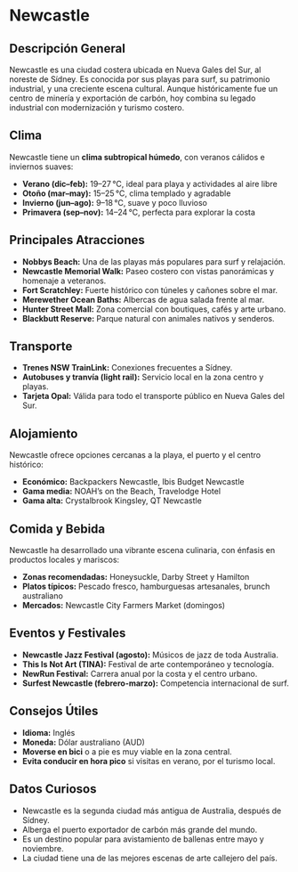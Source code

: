 # Newcastle

## Descripción General
Newcastle es una ciudad costera ubicada en Nueva Gales del Sur, al noreste de Sídney. Es conocida por sus playas para surf, su patrimonio industrial, y una creciente escena cultural. Aunque históricamente fue un centro de minería y exportación de carbón, hoy combina su legado industrial con modernización y turismo costero.

## Clima
Newcastle tiene un **clima subtropical húmedo**, con veranos cálidos e inviernos suaves:

- **Verano (dic–feb):** 19–27 °C, ideal para playa y actividades al aire libre
- **Otoño (mar–may):** 15–25 °C, clima templado y agradable
- **Invierno (jun–ago):** 9–18 °C, suave y poco lluvioso
- **Primavera (sep–nov):** 14–24 °C, perfecta para explorar la costa

## Principales Atracciones
- **Nobbys Beach:** Una de las playas más populares para surf y relajación.
- **Newcastle Memorial Walk:** Paseo costero con vistas panorámicas y homenaje a veteranos.
- **Fort Scratchley:** Fuerte histórico con túneles y cañones sobre el mar.
- **Merewether Ocean Baths:** Albercas de agua salada frente al mar.
- **Hunter Street Mall:** Zona comercial con boutiques, cafés y arte urbano.
- **Blackbutt Reserve:** Parque natural con animales nativos y senderos.

## Transporte
- **Trenes NSW TrainLink:** Conexiones frecuentes a Sídney.
- **Autobuses y tranvía (light rail):** Servicio local en la zona centro y playas.
- **Tarjeta Opal:** Válida para todo el transporte público en Nueva Gales del Sur.

## Alojamiento
Newcastle ofrece opciones cercanas a la playa, el puerto y el centro histórico:

- **Económico:** Backpackers Newcastle, Ibis Budget Newcastle
- **Gama media:** NOAH’s on the Beach, Travelodge Hotel
- **Gama alta:** Crystalbrook Kingsley, QT Newcastle

## Comida y Bebida
Newcastle ha desarrollado una vibrante escena culinaria, con énfasis en productos locales y mariscos:

- **Zonas recomendadas:** Honeysuckle, Darby Street y Hamilton
- **Platos típicos:** Pescado fresco, hamburguesas artesanales, brunch australiano
- **Mercados:** Newcastle City Farmers Market (domingos)

## Eventos y Festivales
- **Newcastle Jazz Festival (agosto):** Músicos de jazz de toda Australia.
- **This Is Not Art (TINA):** Festival de arte contemporáneo y tecnología.
- **NewRun Festival:** Carrera anual por la costa y el centro urbano.
- **Surfest Newcastle (febrero-marzo):** Competencia internacional de surf.

## Consejos Útiles
- **Idioma:** Inglés  
- **Moneda:** Dólar australiano (AUD)  
- **Moverse en bici** o a pie es muy viable en la zona central.  
- **Evita conducir en hora pico** si visitas en verano, por el turismo local.  

## Datos Curiosos
- Newcastle es la segunda ciudad más antigua de Australia, después de Sídney.
- Alberga el puerto exportador de carbón más grande del mundo.
- Es un destino popular para avistamiento de ballenas entre mayo y noviembre.
- La ciudad tiene una de las mejores escenas de arte callejero del país.